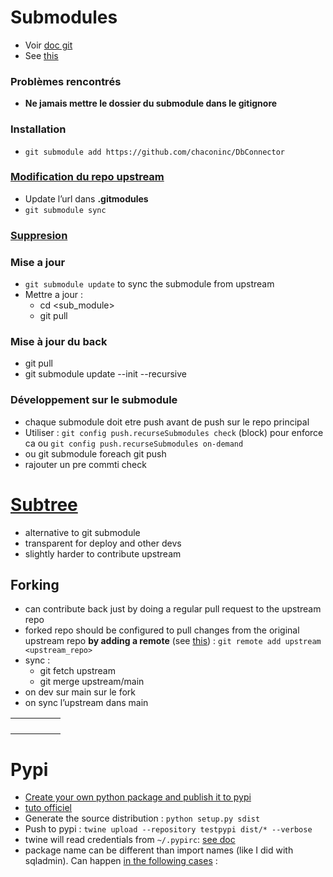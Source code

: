 # Submodules

- Voir [doc git](https://git-scm.com/book/en/v2/Git-Tools-Submodules)
- See [this](https://shunsvineyard.info/2019/12/23/using-git-submodule-and-develop-mode-to-manage-python-projects/)



### Problèmes rencontrés 

- **Ne jamais mettre le dossier du submodule dans le gitignore**



### Installation

- `git submodule add https://github.com/chaconinc/DbConnector`

### [Modification du repo upstream](https://stackoverflow.com/questions/11637175/swap-git-submodule-with-own-fork)

- Update l’url dans **.gitmodules**
- `git submodule sync`

### [Suppresion](https://stackoverflow.com/questions/1260748/how-do-i-remove-a-submodule)

### Mise a jour

- `git submodule update` to sync the submodule from upstream
- Mettre a jour : 
  - cd <sub_module>
  - git pull



### Mise à jour du back

- git pull
- git submodule update --init --recursive



### Développement sur le submodule

- chaque submodule doit etre push avant de push sur le repo principal
- Utiliser : `git config push.recurseSubmodules check` (block) pour enforce ca ou `git config push.recurseSubmodules on-demand`
- ou git submodule foreach git push
- rajouter un pre commti check




# [Subtree](https://www.atlassian.com/git/tutorials/git-subtree)

- alternative to git submodule
- transparent for deploy and other devs
- slightly harder to contribute upstream

## Forking

- can contribute back just by doing a regular pull request to the upstream repo
- forked repo should be configured to pull changes from the original upstream repo  **by adding a remote** (see [this](https://www.youtube.com/watch?v=a_FLqX3vGR4)) : `git remote add upstream <upstream_repo>`
- sync :
  - git fetch upstream
  - git merge upstream/main
- on dev sur main sur le fork
- on sync l’upstream dans main



|      |      |      |      |      |
| ---- | ---- | ---- | ---- | ---- |
|      |      |      |      |      |
|      |      |      |      |      |
|      |      |      |      |      |
|      |      |      |      |      |



# Pypi

- [Create your own python package and publish it to pypi](https://towardsdatascience.com/create-your-own-python-package-and-publish-it-into-pypi-9306a29bc116)
- [tuto officiel](https://packaging.python.org/en/latest/guides/using-testpypi/)
- Generate the source distribution : `python setup.py sdist`
- Push to pypi : `twine upload --repository testpypi dist/* --verbose` 
- twine will read credentials from `~/.pypirc`: [see doc](https://packaging.python.org/en/latest/specifications/pypirc/)
- package name can be different than import names (like I did with sqladmin). Can happen [in the following cases](https://stackoverflow.com/questions/54886143/why-are-some-python-package-names-different-than-their-import-name) : 
